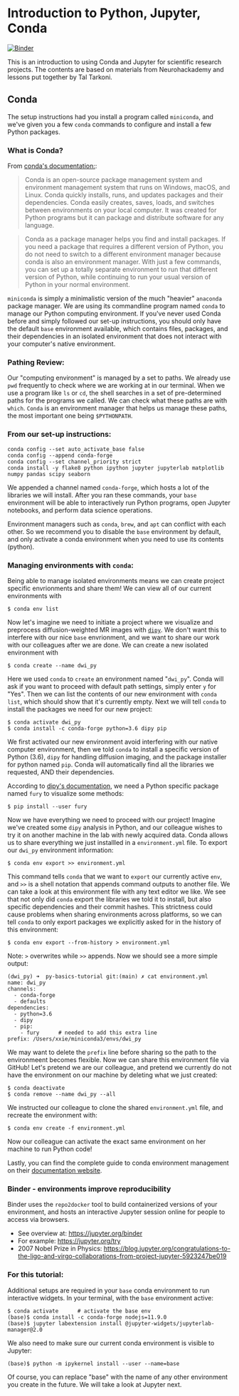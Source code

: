 # Introduction to Python, Jupyter, Conda
[![Binder](https://mybinder.org/badge_logo.svg)](https://mybinder.org/v2/gh/Brainhack-NY/py-basics-tutorial/HEAD)

This is an introduction to using Conda and Jupyter for scientific research projects. The contents are based on materials from Neurohackademy and lessons put together by Tal Tarkoni.

## Conda
The setup instructions had you install a program called `miniconda`, and we've given you a few `conda` commands to configure and install a few Python packages. 

### What is Conda?
From [conda's documentation:](https://docs.conda.io/projects/conda/en/latest/index.html):
>Conda is an open-source package management system and environment management system that runs on Windows, macOS, and Linux. Conda quickly installs, runs, and updates packages and their dependencies. Conda easily creates, saves, loads, and switches between environments on your local computer. It was created for Python programs but it can package and distribute software for any language.

>Conda as a package manager helps you find and install packages. If you need a package that requires a different version of Python, you do not need to switch to a different environment manager because conda is also an environment manager. With just a few commands, you can set up a totally separate environment to run that different version of Python, while continuing to run your usual version of Python in your normal environment.

`miniconda` is simply a minimalistic version of the much "heavier" `anaconda` package manager. We are using its commandline program named `conda` to manage our Python computing environment. If you've never used Conda before and simply followed our set-up instructions, you should only have the default `base` environment available, which contains files, packages, and their dependencies in an isolated environment that does not interact with your computer's native environment.

### Pathing Review:
Our "computing environment" is managed by a set to paths. We already use `pwd` frequently to check where we are working at in our terminal. When we use a program like `ls` or `cd`, the shell searches in a set of pre-determined paths for the programs we called. We can check what these paths are with `which`. `Conda` is an environment manager that helps us manage these paths, the most important one being `$PYTHONPATH`.

### From our set-up instructions:
```
conda config --set auto_activate_base false
conda config --append conda-forge
conda config --set channel_priority strict
conda install -y flake8 python ipython jupyter jupyterlab matplotlib numpy pandas scipy seaborn
```
We appended a channel named `conda-forge`, which hosts a lot of the libraries we will install. After you ran these commands, your `base` environment will be able to interactively run Python programs, open Jupyter notebooks, and perform data science operations.

Environment managers such as `conda`, `brew`, and `apt` can conflict with each other. So we recommend you to disable the `base` environment by default, and only activate a conda environment when you need to use its contents (python). 

### Managing environments with `conda`:
Being able to manage isolated environments means we can create project specific envrionments and share them! We can view all of our current environments with 
```
$ conda env list
```
Now let's imagine we need to initiate a project where we visualize and preprocess diffusion-weighted MR images with [`dipy`](https://dipy.org/documentation/1.3.0./installation/). We don't want this to interfere with our nice `base` envrionment, and we want to share our work with our colleagues after we are done. We can create a new isolated environment with
```
$ conda create --name dwi_py
```
Here we used `conda` to `create` an environment named "`dwi_py`". Conda will ask if you want to proceed with default path settings, simply enter `y` for "Yes". Then we can list the contents of our new environment with `conda list`, which should show that it's currently empty. Next we will tell `conda` to install the packages we need for our new project:
```
$ conda activate dwi_py
$ conda install -c conda-forge python=3.6 dipy pip
```
We first activated our new environment avoid interfering with our native computer environment, then we told `conda` to install a specific version of Python (3.6), `dipy` for handling diffusion imaging, and the package installer for python named `pip`. Conda will automatically find all the libraries we requested, AND their dependencies.

According to [dipy's documentation](https://dipy.org/documentation/1.3.0./installation/), we need a Python specific package named `fury` to visualize some methods:
```
$ pip install --user fury
```
Now we have everything we need to proceed with our project! Imagine we've created some `dipy` analysis in Python, and our colleague wishes to try it on another machine in the lab with newly acquired data. Conda allows us to share everything we just installled in a `environment.yml` file. To export our `dwi_py` environment information:
```
$ conda env export >> environment.yml
```
This command tells `conda` that we want to `export` our currently active `env`, and `>>` is a shell notation that appends command outputs to another file. We can take a look at this environment file with any text editor we like. We see that not only did `conda` export the libraries we told it to install, but also specific dependencies and their commit hashes. This strictness could cause problems when sharing environments across platforms, so we can tell `conda` to only export packages we explicitly asked for in the history of this environment:
```
$ conda env export --from-history > environment.yml
```
Note: `>` overwrites while `>>` appends. Now we should see a more simple output:
```
(dwi_py) ➜  py-basics-tutorial git:(main) ✗ cat environment.yml
name: dwi_py
channels:
  - conda-forge
  - defaults
dependencies:
  - python=3.6
  - dipy
  - pip:
    - fury      # needed to add this extra line
prefix: /Users/xxie/miniconda3/envs/dwi_py
```
We may want to delete the `prefix` line before sharing so the path to the environmeent becomes flexible. Now we can share this environment file via GitHub! Let's pretend we are our colleague, and pretend we currently do not have the environment on our machine by deleting what we just created:
```
$ conda deactivate
$ conda remove --name dwi_py --all
```
We instructed our colleague to clone the shared `environment.yml` file, and recreate the environment with:
```
$ conda env create -f environment.yml
```
Now our colleague can activate the exact same environment on her machine to run Python code!

Lastly, you can find the complete guide to conda environment management on their [documentation website](https://docs.conda.io/projects/conda/en/latest/user-guide/tasks/manage-environments.html#).

### Binder - environments improve reproducibility
Binder uses the `repo2docker` tool to build containerized versions of your environment, and hosts an interactive Jupyter session online for people to access via browsers.
 - See overview at: https://jupyter.org/binder
 - For example: https://jupyter.org/try
 - 2007 Nobel Prize in Physics: https://blog.jupyter.org/congratulations-to-the-ligo-and-virgo-collaborations-from-project-jupyter-5923247be019


### For this tutorial:
Additional setups are required in your `base` conda environment to run interactive widgets. In your terminal, with the `base` environment active:

```
$ conda activate      # activate the base env
(base)$ conda install -c conda-forge nodejs=11.9.0
(base)$ jupyter labextension install @jupyter-widgets/jupyterlab-manager@2.0
```
We also need to make sure our current conda environment is visible to Jupyter:
```
(base)$ python -m ipykernel install --user --name=base
```
Of course, you can replace "base" with the name of any other environment you create in the future. We will take a look at Jupyter next.
